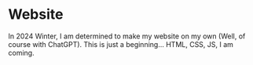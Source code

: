# Website
In 2024 Winter, I am determined to make my website on my own (Well, of course with ChatGPT). 
This is just a beginning...
HTML, CSS, JS, I am coming.

